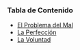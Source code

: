 ### Tabla de Contenido

- [El Problema del Mal](./el-problema-del-mal.md)
- [La Perfección](./la-perfeccion.md)
- [La Voluntad](./la-voluntad.md)
